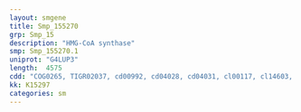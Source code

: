 ```yaml
---
layout: smgene
title: Smp_155270
grp: Smp_15
description: "HMG-CoA synthase"
smp: Smp_155270.1
uniprot: "G4LUP3"
length:  4575
cdd: "COG0265, TIGR02037, cd00992, cd04028, cd04031, cl00117, cl14603, pfam00168, pfam00595, smart00228, smart00239"
kk: K15297
categories: sm
---
```

